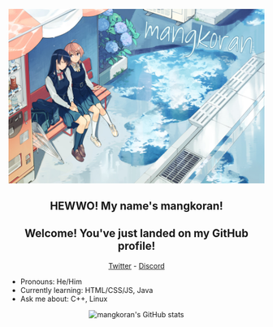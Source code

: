 <p align="center">
    <img src="./assets/60104382_p0-v2-v2.png" alt="mangkoran Banner" />
</p>

<h2 align="center">HEWWO! My name's mangkoran!</h2>
<h2 align="center">Welcome! You've just landed on my GitHub profile!</h2>
<p align="center">
    <a href="https://twitter.com/mangkoran">Twitter</a> -
    <a href="https://discordapp.com/users/391547930550599680">Discord</a>
</p>

- Pronouns: He/Him
- Currently learning: HTML/CSS/JS, Java
- Ask me about: C++, Linux

<p align="center">
    <img src="https://github-readme-stats.vercel.app/api?username=mangkoran&show_icons=true&theme=gruvbox" alt="mangkoran's GitHub stats" />
</p>
<!-- ![mangkoran's GitHub stats](https://github-readme-stats.vercel.app/api?username=mangkoran&show_icons=true&theme=gruvbox)] -->
